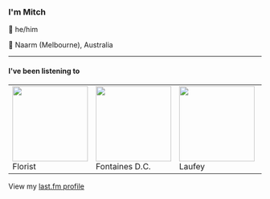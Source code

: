 <article><h3>I&#x27;m Mitch</h3><section><p>👨 he/him</p><p>📍 Naarm (Melbourne), Australia</p></section><hr/><section><h4>I&#x27;ve been listening to</h4><table><tbody><td><img src="https://lastfm.freetls.fastly.net/i/u/174s/d8f4b36ecc71d9d16fed6c8362e2e41a.png" height="150px" alt="" role="presentation"/><br/>Florist</td><td><img src="https://lastfm.freetls.fastly.net/i/u/174s/c1088d391eb750551dc6bd1e8238ffcd.png" height="150px" alt="" role="presentation"/><br/>Fontaines D.C.</td><td><img src="https://lastfm.freetls.fastly.net/i/u/174s/94994638b4305d100e95026e361c1722.png" height="150px" alt="" role="presentation"/><br/>Laufey</td><td><img src="https://lastfm.freetls.fastly.net/i/u/174s/eaf9f7fd75ce49119930971e4d92dbae.png" height="150px" alt="" role="presentation"/><br/>Brian Eno</td><td><img src="https://lastfm.freetls.fastly.net/i/u/174s/4ba3983be4621972cc7beb4fcae72461.png" height="150px" alt="" role="presentation"/><br/>Grimes</td></tbody></table><span>View my <a href="https://www.last.fm/user/my-slab">last.fm profile</a></span></section></article>